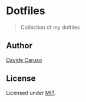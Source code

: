 # Dotfiles
> Collection of my dotfiles

## Author
[Davide Caruso](https://about.me/davidecaruso)

## License
Licensed under [MIT](LICENSE).

